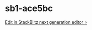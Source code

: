 # sb1-ace5bc

[Edit in StackBlitz next generation editor ⚡️](https://stackblitz.com/~/github.com/leonidasbaeza/sb1-ace5bc)